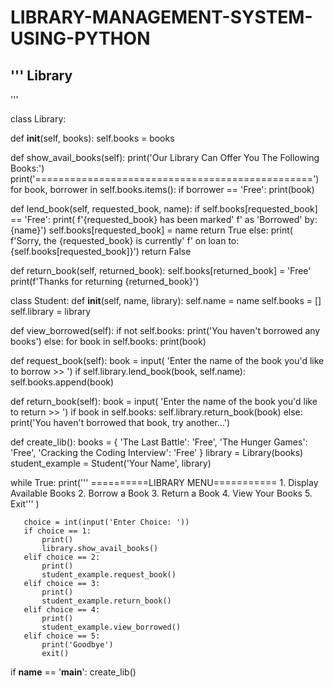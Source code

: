 # LIBRARY-MANAGEMENT-SYSTEM-USING-PYTHON
'''
Library
-------------------------------------------------------------
'''


class Library:

   def __init__(self, books):
       self.books = books

   def show_avail_books(self):
       print('Our Library Can Offer You The Following Books:')
       print('================================================')
       for book, borrower in self.books.items():
           if borrower == 'Free':
               print(book)

   def lend_book(self, requested_book, name):
       if self.books[requested_book] == 'Free':
           print(
               f'{requested_book} has been marked'
               f' as \'Borrowed\' by: {name}')
           self.books[requested_book] = name
           return True
       else:
           print(
               f'Sorry, the {requested_book} is currently'
               f' on loan to: {self.books[requested_book]}')
           return False

   def return_book(self, returned_book):
       self.books[returned_book] = 'Free'
       print(f'Thanks for returning {returned_book}')


class Student:
   def __init__(self, name, library):
       self.name = name
       self.books = []
       self.library = library

   def view_borrowed(self):
       if not self.books:
           print('You haven\'t borrowed any books')
       else:
           for book in self.books:
               print(book)

   def request_book(self):
       book = input(
           'Enter the name of the book you\'d like to borrow >> ')
       if self.library.lend_book(book, self.name):
           self.books.append(book)

   def return_book(self):
       book = input(
           'Enter the name of the book you\'d like to return >> ')
       if book in self.books:
           self.library.return_book(book)
       else:
           print('You haven\'t borrowed that book, try another...')


def create_lib():
   books = {
       'The Last Battle': 'Free',
       'The Hunger Games': 'Free',
       'Cracking the Coding Interview': 'Free'
   }
   library = Library(books)
   student_example = Student('Your Name', library)

   while True:
       print('''
           ==========LIBRARY MENU===========
           1. Display Available Books
           2. Borrow a Book
           3. Return a Book
           4. View Your Books
           5. Exit'''
             )

       choice = int(input('Enter Choice: '))
       if choice == 1:
           print()
           library.show_avail_books()
       elif choice == 2:
           print()
           student_example.request_book()
       elif choice == 3:
           print()
           student_example.return_book()
       elif choice == 4:
           print()
           student_example.view_borrowed()
       elif choice == 5:
           print('Goodbye')
           exit()


if __name__ == '__main__':
   create_lib()
